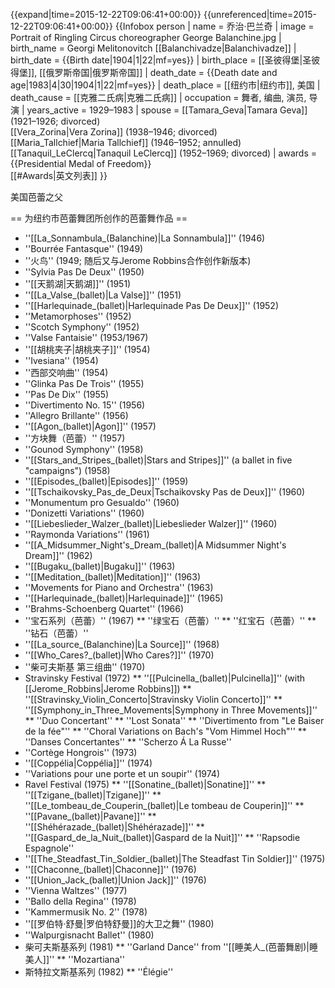 {{expand|time=2015-12-22T09:06:41+00:00}}
{{unreferenced|time=2015-12-22T09:06:41+00:00}}
{{Infobox person
| name         = 乔治·巴兰奇
| image        = Portrait of Ringling Circus choreographer George Balanchine.jpg
| birth_name   = Georgi Melitonovitch [[Balanchivadze|Balanchivadze]]
| birth_date   = {{Birth date|1904|1|22|mf=yes}}
| birth_place  = [[圣彼得堡|圣彼得堡]], [[俄罗斯帝国|俄罗斯帝国]]
| death_date   = {{Death date and age|1983|4|30|1904|1|22|mf=yes}}
| death_place  = [[纽约市|纽约市]], 美国
| death_cause  = [[克雅二氏病|克雅二氏病]]
| occupation   = 舞者, 编曲, 演员, 导演
| years_active = 1929–1983
| spouse       = [[Tamara_Geva|Tamara Geva]] (1921–1926; divorced)<br>[[Vera_Zorina|Vera Zorina]] (1938–1946; divorced)<br>[[Maria_Tallchief|Maria Tallchief]] (1946–1952; annulled)<br>[[Tanaquil_LeClercq|Tanaquil LeClercq]] (1952–1969; divorced)
| awards       = {{Presidential Medal of Freedom}}<br />[[#Awards|英文列表]]
}}

美国芭蕾之父

== 为纽约市芭蕾舞团所创作的芭蕾舞作品 ==

* ''[[La_Sonnambula_(Balanchine)|La Sonnambula]]'' (1946)
* ''Bourrée Fantasque'' (1949)
* ''火鸟'' (1949; 随后又与Jerome Robbins合作创作新版本)
* ''Sylvia Pas De Deux'' (1950)
* ''[[天鹅湖|天鹅湖]]'' (1951)
* ''[[La_Valse_(ballet)|La Valse]]'' (1951)
* ''[[Harlequinade_(ballet)|Harlequinade Pas De Deux]]'' (1952)
* ''Metamorphoses'' (1952)
* ''Scotch Symphony'' (1952)
* ''Valse Fantaisie'' (1953/1967)
* ''[[胡桃夹子|胡桃夹子]]'' (1954)
* ''Ivesiana'' (1954)
* ''西部交响曲'' (1954)
* ''Glinka Pas De Trois'' (1955)
* ''Pas De Dix'' (1955)
* ''Divertimento No. 15'' (1956)
* ''Allegro Brillante'' (1956)
* ''[[Agon_(ballet)|Agon]]'' (1957)
* ''方块舞（芭蕾）'' (1957)
* ''Gounod Symphony'' (1958)
* ''[[Stars_and_Stripes_(ballet)|Stars and Stripes]]'' (a ballet in five "campaigns") (1958)
* ''[[Episodes_(ballet)|Episodes]]'' (1959)
* ''[[Tschaikovsky_Pas_de_Deux|Tschaikovsky Pas de Deux]]'' (1960)
* ''Monumentum pro Gesualdo'' (1960)
* ''Donizetti Variations'' (1960)
* ''[[Liebeslieder_Walzer_(ballet)|Liebeslieder Walzer]]'' (1960)
* ''Raymonda Variations'' (1961)
* ''[[A_Midsummer_Night's_Dream_(ballet)|A Midsummer Night's Dream]]'' (1962)
* ''[[Bugaku_(ballet)|Bugaku]]'' (1963)
* ''[[Meditation_(ballet)|Meditation]]'' (1963)
* ''Movements for Piano and Orchestra'' (1963)
* ''[[Harlequinade_(ballet)|Harlequinade]]'' (1965)
* ''Brahms-Schoenberg Quartet'' (1966)
* ''宝石系列（芭蕾）'' (1967)
** ''绿宝石（芭蕾）''
** ''红宝石（芭蕾）''
** ''钻石（芭蕾）''
* ''[[La_source_(Balanchine)|La Source]]'' (1968)
* ''[[Who_Cares?_(ballet)|Who Cares?]]'' (1970)
* ''柴可夫斯基 第三组曲'' (1970)
* Stravinsky Festival (1972)
** ''[[Pulcinella_(ballet)|Pulcinella]]'' (with [[Jerome_Robbins|Jerome Robbins]])
** ''[[Stravinsky_Violin_Concerto|Stravinsky Violin Concerto]]''
** ''[[Symphony_in_Three_Movements|Symphony in Three Movements]]''
** ''Duo Concertant''
** ''Lost Sonata''
** ''Divertimento from "Le Baiser de la fée"''
** ''Choral Variations on Bach's "Vom Himmel Hoch"''
** ''Danses Concertantes''
** ''Scherzo Á La Russe''
* ''Cortège Hongrois'' (1973)
* ''[[Coppélia|Coppélia]]'' (1974)
* ''Variations pour une porte et un soupir'' (1974)
* Ravel Festival (1975)
** ''[[Sonatine_(ballet)|Sonatine]]''
** ''[[Tzigane_(ballet)|Tzigane]]''
** ''[[Le_tombeau_de_Couperin_(ballet)|Le tombeau de Couperin]]''
** ''[[Pavane_(ballet)|Pavane]]''
** ''[[Shéhérazade_(ballet)|Shéhérazade]]''
** ''[[Gaspard_de_la_Nuit_(ballet)|Gaspard de la Nuit]]''
** ''Rapsodie Espagnole''
* ''[[The_Steadfast_Tin_Soldier_(ballet)|The Steadfast Tin Soldier]]'' (1975)
* ''[[Chaconne_(ballet)|Chaconne]]'' (1976)
* ''[[Union_Jack_(ballet)|Union Jack]]'' (1976)
* ''Vienna Waltzes'' (1977)
* ''Ballo della Regina'' (1978)
* ''Kammermusik No. 2'' (1978)
* ''[[罗伯特·舒曼|罗伯特舒曼]]的大卫之舞'' (1980)
* ''Walpurgisnacht Ballet'' (1980)
* 柴可夫斯基系列 (1981)
** ''Garland Dance'' from ''[[睡美人_(芭蕾舞剧)|睡美人]]''
** ''Mozartiana''
* 斯特拉文斯基系列 (1982)
** ''Élégie''